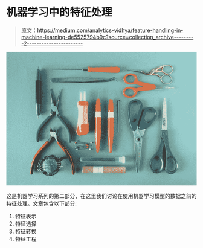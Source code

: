 # 机器学习中的特征处理

> 原文：<https://medium.com/analytics-vidhya/feature-handling-in-machine-learning-de5525794b9c?source=collection_archive---------2----------------------->

![](img/04e53d1988ade1bd052ff9b6bfda7a4c.png)

这是机器学习系列的第二部分，在这里我们讨论在使用机器学习模型的数据之前的特征处理。文章包含以下部分:

1.  特征表示
2.  特征选择
3.  特征转换
4.  特征工程